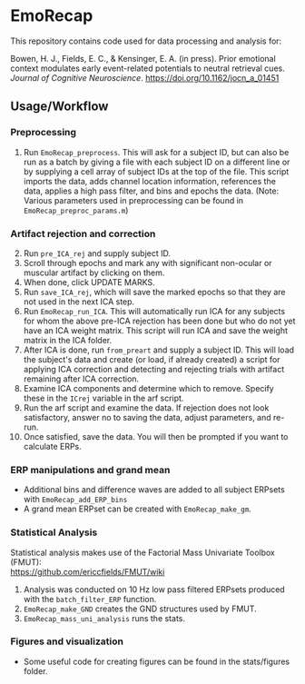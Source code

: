 # EmoRecap

This repository contains code used for data processing and analysis for:

Bowen, H. J., Fields, E. C., & Kensinger, E. A. (in press). Prior emotional context modulates early event-related potentials to neutral retrieval cues. *Journal of Cognitive Neuroscience*. https://doi.org/10.1162/jocn_a_01451

## Usage/Workflow

### Preprocessing

1. Run `EmoRecap_preprocess`. This will ask for a subject ID, but can also be run as a batch by giving a file with each subject ID on a different line or by supplying a cell array of subject IDs at the top of the file. This script imports the data, adds channel location information, references the data, applies a high pass filter, and bins and epochs the data.  (Note: Various parameters used in preprocessing can be found in `EmoRecap_preproc_params.m`)

### Artifact rejection and correction

2. Run `pre_ICA_rej` and supply subject ID. 
3. Scroll through epochs and mark any with significant non-ocular or muscular artifact by clicking on them.
4. When done, click UPDATE MARKS.
5. Run `save_ICA_rej`, which will save the marked epochs so that they are not used in the next ICA step.
6. Run `EmoRecap_run_ICA`. This will automatically run ICA for any subjects for whom the above pre-ICA rejection has been done but who do not yet have an ICA weight matrix. This script will run ICA and save the weight matrix in the ICA folder.
7. After ICA is done, run `from_preart` and supply a subject ID. This will load the subject's data and create (or load, if already created) a script for applying ICA correction and detecting and rejecting trials with artifact remaining after ICA correction.
8. Examine ICA components and determine which to remove. Specify these in the `ICrej` variable in the arf script.
9. Run the arf script and examine the data. If rejection does not look satisfactory, answer no to saving the data, adjust parameters, and re-run.
10. Once satisfied, save the data. You will then be prompted if you want to calculate ERPs.

### ERP manipulations and grand mean

* Additional bins and difference waves are added to all subject ERPsets with `EmoRecap_add_ERP_bins`
* A grand mean ERPset can be created with `EmoRecap_make_gm`.

### Statistical Analysis

Statistical analysis makes use of the Factorial Mass Univariate Toolbox (FMUT):  
https://github.com/ericcfields/FMUT/wiki

1. Analysis was conducted on 10 Hz low pass filtered ERPsets produced with  the `batch_filter_ERP` function.
2. `EmoRecap_make_GND` creates the GND structures used by FMUT.
3. `EmoRecap_mass_uni_analysis` runs the stats.

### Figures and visualization
* Some useful code for creating figures can be found in the stats/figures folder.
